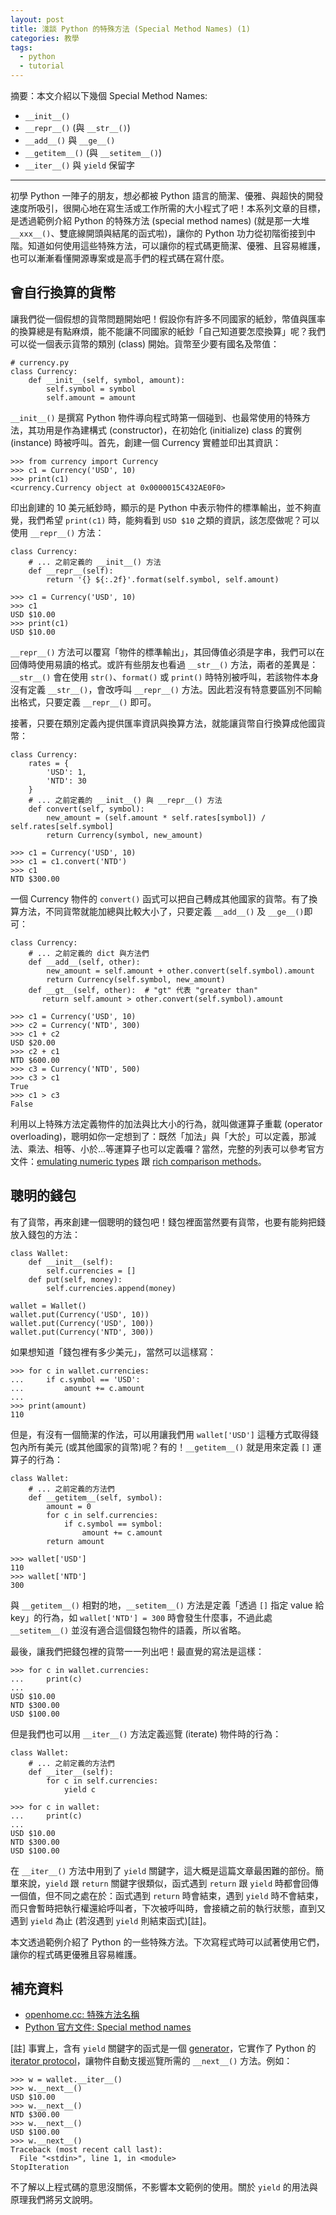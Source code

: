 ```yaml
---
layout: post
title: 淺談 Python 的特殊方法 (Special Method Names) (1)
categories: 教學
tags:
  - python
  - tutorial
---
```


摘要：本文介紹以下幾個 Special Method Names:

* `__init__()`
* `__repr__()` (與 `__str__()`)
* `__add__()` 與 `__ge__()`
* `__getitem__()` (與 `__setitem__()`)
* `__iter__()` 與 `yield` 保留字

---

初學 Python 一陣子的朋友，想必都被 Python 語言的簡潔、優雅、與超快的開發速度所吸引，很開心地在寫生活或工作所需的大小程式了吧！本系列文章的目標，是透過範例介紹 Python 的特殊方法 (special method names) (就是那一大堆 `__xxx__()`、雙底線開頭與結尾的函式啦)，讓你的 Python 功力從初階銜接到中階。知道如何使用這些特殊方法，可以讓你的程式碼更簡潔、優雅、且容易維護，也可以漸漸看懂開源專案或是高手們的程式碼在寫什麼。

## 會自行換算的貨幣

讓我們從一個假想的貨幣問題開始吧！假設你有許多不同國家的紙鈔，幣值與匯率的換算總是有點麻煩，能不能讓不同國家的紙鈔「自己知道要怎麼換算」呢？我們可以從一個表示貨幣的類別 (class) 開始。貨幣至少要有國名及幣值：

```
# currency.py
class Currency:
    def __init__(self, symbol, amount):
        self.symbol = symbol
        self.amount = amount
```

`__init__()` 是撰寫 Python 物件導向程式時第一個碰到、也最常使用的特殊方法，其功用是作為建構式 (constructor)，在初始化 (initialize) class 的實例 (instance) 時被呼叫。首先，創建一個 Currency 實體並印出其資訊：

```
>>> from currency import Currency
>>> c1 = Currency('USD', 10)
>>> print(c1)
<currency.Currency object at 0x0000015C432AE0F0>
```

印出創建的 10 美元紙鈔時，顯示的是 Python 中表示物件的標準輸出，並不夠直覺，我們希望 `print(c1)` 時，能夠看到 `USD $10` 之類的資訊，該怎麼做呢？可以使用 `__repr__()` 方法：

```
class Currency:
    # ... 之前定義的 __init__() 方法
    def __repr__(self):
        return '{} ${:.2f}'.format(self.symbol, self.amount)

>>> c1 = Currency('USD', 10)
>>> c1
USD $10.00
>>> print(c1)
USD $10.00
```

`__repr__()` 方法可以覆寫「物件的標準輸出」，其回傳值必須是字串，我們可以在回傳時使用易讀的格式。或許有些朋友也看過 `__str__()` 方法，兩者的差異是：`__str__()` 會在使用 `str()`、`format()` 或 `print()` 時特別被呼叫，若該物件本身沒有定義 `__str__()`，會改呼叫 `__repr__()` 方法。因此若沒有特意要區別不同輸出格式，只要定義 `__repr__()` 即可。

接著，只要在類別定義內提供匯率資訊與換算方法，就能讓貨幣自行換算成他國貨幣：

```
class Currency:
    rates = {
        'USD': 1,
        'NTD': 30
    }
    # ... 之前定義的 __init__() 與 __repr__() 方法
    def convert(self, symbol):
        new_amount = (self.amount * self.rates[symbol]) / self.rates[self.symbol]
        return Currency(symbol, new_amount)       
    
>>> c1 = Currency('USD', 10)
>>> c1 = c1.convert('NTD')
>>> c1
NTD $300.00
```

一個 Currency 物件的 `convert()` 函式可以把自己轉成其他國家的貨幣。有了換算方法，不同貨幣就能加總與比較大小了，只要定義 `__add__()` 及 `__ge__()`即可：

```
class Currency:
    # ... 之前定義的 dict 與方法們
    def __add__(self, other):
        new_amount = self.amount + other.convert(self.symbol).amount
        return Currency(self.symbol, new_amount)
    def __gt__(self, other):  # "gt" 代表 "greater than"
       return self.amount > other.convert(self.symbol).amount

>>> c1 = Currency('USD', 10)
>>> c2 = Currency('NTD', 300)
>>> c1 + c2
USD $20.00
>>> c2 + c1
NTD $600.00
>>> c3 = Currency('NTD', 500)
>>> c3 > c1
True
>>> c1 > c3
False
```

利用以上特殊方法定義物件的加法與比大小的行為，就叫做運算子重載 (operator overloading)，聰明如你一定想到了：既然「加法」與「大於」可以定義，那減法、乘法、相等、小於...等運算子也可以定義囉？當然，完整的列表可以參考官方文件：[emulating numeric types](https://docs.python.org/3/reference/datamodel.html#emulating-numeric-types) 跟 [rich comparison methods](https://docs.python.org/3/reference/datamodel.html#object.__lt__)。

## 聰明的錢包

有了貨幣，再來創建一個聰明的錢包吧！錢包裡面當然要有貨幣，也要有能夠把錢放入錢包的方法：

```
class Wallet:
    def __init__(self):
        self.currencies = []
    def put(self, money):
        self.currencies.append(money)

wallet = Wallet()
wallet.put(Currency('USD', 10))
wallet.put(Currency('USD', 100))
wallet.put(Currency('NTD', 300))
```

如果想知道「錢包裡有多少美元」，當然可以這樣寫：

```
>>> for c in wallet.currencies:
...     if c.symbol == 'USD':
...         amount += c.amount
...
>>> print(amount)
110
```

但是，有沒有一個簡潔的作法，可以用讓我們用 `wallet['USD']` 這種方式取得錢包內所有美元 (或其他國家的貨幣)呢？有的！`__getitem__()` 就是用來定義 `[]` 運算子的行為：

```
class Wallet:
    # ... 之前定義的方法們
    def __getitem__(self, symbol):
        amount = 0
        for c in self.currencies:
            if c.symbol == symbol:
                amount += c.amount
        return amount

>>> wallet['USD']
110
>>> wallet['NTD']
300
```

與 `__getitem__()` 相對的地，`__setitem__()` 方法是定義「透過 `[]` 指定 value 給 key」的行為，如 `wallet['NTD'] = 300` 時會發生什麼事，不過此處 `__setitem__()` 並沒有適合這個錢包物件的語義，所以省略。

最後，讓我們把錢包裡的貨幣一一列出吧！最直覺的寫法是這樣：

```
>>> for c in wallet.currencies:
...     print(c)
...
USD $10.00
NTD $300.00
USD $100.00
```

但是我們也可以用 `__iter__()` 方法定義巡覽 (iterate) 物件時的行為：

```
class Wallet:
    # ... 之前定義的方法們
    def __iter__(self):
        for c in self.currencies:
            yield c

>>> for c in wallet:
...     print(c)
...
USD $10.00
NTD $300.00
USD $100.00
```

在 `__iter__()` 方法中用到了 `yield` 關鍵字，這大概是這篇文章最困難的部份。簡單來說，`yield` 跟 `return` 關鍵字很類似，函式遇到 `return` 跟 `yield` 時都會回傳一個值，但不同之處在於：函式遇到 `return` 時會結束，遇到 `yield` 時不會結束，而只會暫時把執行權還給呼叫者，下次被呼叫時，會接續之前的執行狀態，直到又遇到 `yield` 為止 (若沒遇到 `yield` 則結束函式)[註]。

本文透過範例介紹了 Python 的一些特殊方法。下次寫程式時可以試著使用它們，讓你的程式碼更優雅且容易維護。

## 補充資料

* [openhome.cc: 特殊方法名稱](https://openhome.cc/Gossip/Python/SpecialMethodNames.html)
* [Python 官方文件: Special method names](https://docs.python.org/3/reference/datamodel.html#special-method-names)


[註] 事實上，含有 `yield` 關鍵字的函式是一個 [generator](https://docs.python.org/3/library/stdtypes.html#generator-types)，它實作了 Python 的 [iterator protocol](https://docs.python.org/3/library/stdtypes.html#typeiter)，讓物件自動支援巡覽所需的 `__next__()` 方法。例如：

```
>>> w = wallet.__iter__()
>>> w.__next__()
USD $10.00
>>> w.__next__()
NTD $300.00
>>> w.__next__()
USD $100.00
>>> w.__next__()
Traceback (most recent call last):
  File "<stdin>", line 1, in <module>
StopIteration
```

不了解以上程式碼的意思沒關係，不影響本文範例的使用。關於 `yield` 的用法與原理我們將另文說明。